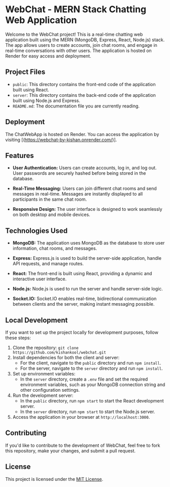 # WebChat - MERN Stack Chatting Web Application

Welcome to the WebChat project! This is a real-time chatting web application built using the MERN (MongoDB, Express, React, Node.js) stack. The app allows users to create accounts, join chat rooms, and engage in real-time conversations with other users. The application is hosted on Render for easy access and deployment.

## Project Files

- `public`: This directory contains the front-end code of the application built using React.
- `server`: This directory contains the back-end code of the application built using Node.js and Express.
- `README.md`: The documentation file you are currently reading.

## Deployment

The ChatWebApp is hosted on Render. You can access the application by visiting [(https://webchat-by-kishan.onrender.com/)].

## Features

- **User Authentication:** Users can create accounts, log in, and log out. User passwords are securely hashed before being stored in the database.

- **Real-Time Messaging:** Users can join different chat rooms and send messages in real-time. Messages are instantly displayed to all participants in the same chat room.

- **Responsive Design:** The user interface is designed to work seamlessly on both desktop and mobile devices.

## Technologies Used

- **MongoDB:** The application uses MongoDB as the database to store user information, chat rooms, and messages.

- **Express:** Express.js is used to build the server-side application, handle API requests, and manage routes.

- **React:** The front-end is built using React, providing a dynamic and interactive user interface.

- **Node.js:** Node.js is used to run the server and handle server-side logic.

- **Socket.IO:** Socket.IO enables real-time, bidirectional communication between clients and the server, making instant messaging possible.

## Local Development

If you want to set up the project locally for development purposes, follow these steps:

1. Clone the repository: `git clone https://github.com/kishankool/webchat.git`
2. Install dependencies for both the client and server:
   - For the client, navigate to the `public` directory and run `npm install`.
   - For the server, navigate to the `server` directory and run `npm install`.
3. Set up environment variables:
   - In the `server` directory, create a `.env` file and set the required environment variables, such as your MongoDB connection string and other configuration settings.
4. Run the development server:
   - In the `public` directory, run `npm start` to start the React development server.
   - In the `server` directory, run `npm start` to start the Node.js server.
5. Access the application in your browser at `http://localhost:3000`.

## Contributing

If you'd like to contribute to the development of WebChat, feel free to fork this repository, make your changes, and submit a pull request.

## License

This project is licensed under the [MIT License](LICENSE).
